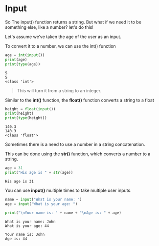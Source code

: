 # Input

So The input() function returns a string. But what if we need it to be something else, like a number? let's do this!

Let's assume we’ve taken the age of the user as an input.

To convert it to a number, we can use the int() function
```python
age = int(input())
print(age)
print(type(age))
```
```
5
5
<class 'int'>
```
> This will turn it from a string to an integer.

Similar to the **int()** function, the **float()** function converts a string to a float

```python
height = float(input())
print(height)
print(type(height))
```
```
140.3
140.3
<class 'float'>
```

Sometimes there is a need to use a number in a string concatenation.

This can be done using the **str()** function, which converts a number to a string.

```python
age = 31
print("His age is " + str(age))
```
```
His age is 31
```

You can use **input()** multiple times to take multiple user inputs.

```python
name = input("What is your name: ")
age = input("What is your age: ")

print("\nYour name is: " + name + "\nAge is: " + age)
```
```
What is your name: John
What is your age: 44

Your name is: John
Age is: 44
```
